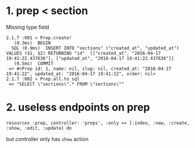 
# 1. prep < section

Missing type field

```
2.1.7 :001 > Prep.create!
   (0.3ms)  BEGIN
  SQL (0.9ms)  INSERT INTO "sections" ("created_at", "updated_at") VALUES ($1, $2) RETURNING "id"  [["created_at", "2016-04-17 19:41:22.437636"], ["updated_at", "2016-04-17 19:41:22.437636"]]
   (0.5ms)  COMMIT
 => #<Prep id: 1, name: nil, slug: nil, created_at: "2016-04-17 19:41:22", updated_at: "2016-04-17 19:41:22", order: nil> 
2.1.7 :002 > Prep.all.to_sql
 => "SELECT \"sections\".* FROM \"sections\"" 
```

# 2. useless endpoints on prep

`resources :prep, controller: 'preps', :only => [:index, :new, :create, :show, :edit, :update] do `

but controller only has `show` action

# 